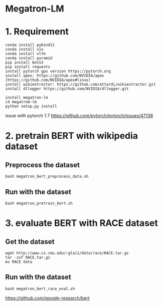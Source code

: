 # Megatron-LM
# 1. Requirement
```
conda install pybind11
conda install six
conda install nltk
conda install pyramid
pip install boto3
pip install requests
install pytorch gpu version https://pytorch.org
install apex: https://github.com/NVIDIA/apex (https://github.com/NVIDIA/apex#linux)
install wikiextractor: https://github.com/attardi/wikiextractor.git
install dllogger https://github.com/NVIDIA/dllogger.git

install megatron-lm
cd megatrom-lm
python setup.py install
```

issue with pytorch 1.7
https://github.com/pytorch/pytorch/issues/47138

# 2. pretrain BERT with wikipedia dataset
## Preprocess the dataset
```
bash megatron_bert_preprocess_data.sh
```
## Run with the dataset
```
bash megatron_pretrain_bert.sh
```

# 3. evaluate BERT with RACE dataset
## Get the dataset
```
wget http://www.cs.cmu.edu/~glai1/data/race/RACE.tar.gz
tar -zxf RACE.tar.gz
mv RACE data
```
## Run with the dataset
```
bash megatron_bert_race_eval.sh
```

https://github.com/google-research/bert
